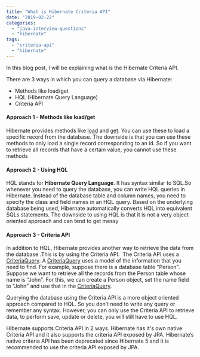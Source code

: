 ```yaml
---
title: "What is Hibernate Criteria API"
date: "2019-02-22"
categories: 
  - "java-interview-questions"
  - "hibernate"
tags: 
  - "criteria-api"
  - "hibernate"
---
```


In this blog post, I will be explaining what is the Hibernate Criteria API.

There are 3 ways in which you can query a database via Hibernate:

- Methods like load/get
- HQL (Hibernate Query Language)
- Criteria API

#### Approach 1 - Methods like load/get

Hibernate provides methods like [load](http://docs.jboss.org/hibernate/orm/5.4/javadocs/org/hibernate/Session.html#load-java.lang.Class-java.io.Serializable-) and [get](http://docs.jboss.org/hibernate/orm/5.4/javadocs/org/hibernate/Session.html#get-java.lang.Class-java.io.Serializable-org.hibernate.LockOptions-). You can use these to load a specific record from the database. The downside is that you can use these methods to only load a single record corresponding to an id. So if you want to retrieve all records that have a certain value, you cannot use these methods

#### Approach 2 - Using HQL

HQL stands for **Hibernate Query Language**. It has syntax similar to SQL.So whenever you need to query the database, you can write HQL queries in Hibernate. Instead of the database table and column names, you need to specify the class and field names in an HQL query. Based on the underlying database being used, Hibernate automatically converts HQL into equivalent SQLs statements. The downside to using HQL is that it is not a very object oriented approach and can tend to get messy

#### Approach 3 - Criteria API

In addition to HQL, Hibernate provides another way to retrieve the data from the database .This is by using the Criteria API.  The Criteria API uses a [CriteriaQuery](http://docs.jboss.org/hibernate/orm/5.4/javadocs/org/hibernate/criterion/CriteriaQuery.html). A [CriteriaQuery](http://docs.jboss.org/hibernate/orm/5.4/javadocs/org/hibernate/criterion/CriteriaQuery.html) uses a model of the information that you need to find. For example, suppose there is a database table "Person". Suppose we want to retrieve all the records from the Person table whose name is "John". For this, we can create a Person object, set the name field to "John" and use that in the [CriteriaQuery](http://docs.jboss.org/hibernate/orm/5.4/javadocs/org/hibernate/criterion/CriteriaQuery.html).

Querying the database using the Criteria API is a more object oriented approach compared to HQL. So you don’t need to write any query or remember any syntax. However, you can only use the Criteria API to retrieve data, to perform save, update or delete, you will still have to use HQL.

Hibernate supports Criteria API in 2 ways. Hibernate has it's own native Criteria API and it also supports the criteria API exposed by JPA. Hibernate’s native criteria API has been deprecated since Hibernate 5 and it is recommended to use the criteria API exposed by JPA.
